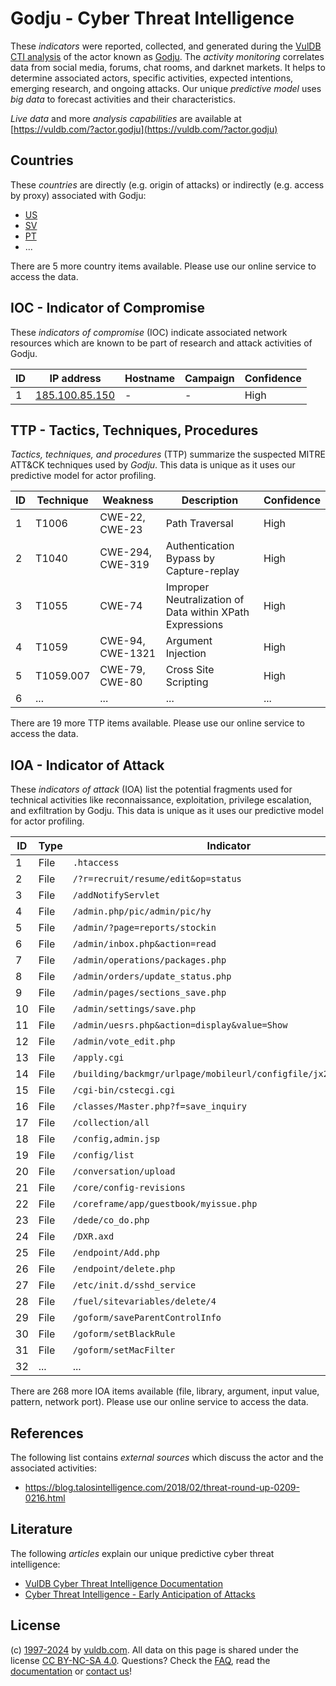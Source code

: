 # Godju - Cyber Threat Intelligence

These _indicators_ were reported, collected, and generated during the [VulDB CTI analysis](https://vuldb.com/?kb.cti) of the actor known as [Godju](https://vuldb.com/?actor.godju). The _activity monitoring_ correlates data from social media, forums, chat rooms, and darknet markets. It helps to determine associated actors, specific activities, expected intentions, emerging research, and ongoing attacks. Our unique _predictive model_ uses _big data_ to forecast activities and their characteristics.

_Live data_ and more _analysis capabilities_ are available at [https://vuldb.com/?actor.godju](https://vuldb.com/?actor.godju)

## Countries

These _countries_ are directly (e.g. origin of attacks) or indirectly (e.g. access by proxy) associated with Godju:

* [US](https://vuldb.com/?country.us)
* [SV](https://vuldb.com/?country.sv)
* [PT](https://vuldb.com/?country.pt)
* ...

There are 5 more country items available. Please use our online service to access the data.

## IOC - Indicator of Compromise

These _indicators of compromise_ (IOC) indicate associated network resources which are known to be part of research and attack activities of Godju.

ID | IP address | Hostname | Campaign | Confidence
-- | ---------- | -------- | -------- | ----------
1 | [185.100.85.150](https://vuldb.com/?ip.185.100.85.150) | - | - | High

## TTP - Tactics, Techniques, Procedures

_Tactics, techniques, and procedures_ (TTP) summarize the suspected MITRE ATT&CK techniques used by _Godju_. This data is unique as it uses our predictive model for actor profiling.

ID | Technique | Weakness | Description | Confidence
-- | --------- | -------- | ----------- | ----------
1 | T1006 | CWE-22, CWE-23 | Path Traversal | High
2 | T1040 | CWE-294, CWE-319 | Authentication Bypass by Capture-replay | High
3 | T1055 | CWE-74 | Improper Neutralization of Data within XPath Expressions | High
4 | T1059 | CWE-94, CWE-1321 | Argument Injection | High
5 | T1059.007 | CWE-79, CWE-80 | Cross Site Scripting | High
6 | ... | ... | ... | ...

There are 19 more TTP items available. Please use our online service to access the data.

## IOA - Indicator of Attack

These _indicators of attack_ (IOA) list the potential fragments used for technical activities like reconnaissance, exploitation, privilege escalation, and exfiltration by Godju. This data is unique as it uses our predictive model for actor profiling.

ID | Type | Indicator | Confidence
-- | ---- | --------- | ----------
1 | File | `.htaccess` | Medium
2 | File | `/?r=recruit/resume/edit&op=status` | High
3 | File | `/addNotifyServlet` | High
4 | File | `/admin.php/pic/admin/pic/hy` | High
5 | File | `/admin/?page=reports/stockin` | High
6 | File | `/admin/inbox.php&action=read` | High
7 | File | `/admin/operations/packages.php` | High
8 | File | `/admin/orders/update_status.php` | High
9 | File | `/admin/pages/sections_save.php` | High
10 | File | `/admin/settings/save.php` | High
11 | File | `/admin/uesrs.php&action=display&value=Show` | High
12 | File | `/admin/vote_edit.php` | High
13 | File | `/apply.cgi` | Medium
14 | File | `/building/backmgr/urlpage/mobileurl/configfile/jx2_config.ini` | High
15 | File | `/cgi-bin/cstecgi.cgi` | High
16 | File | `/classes/Master.php?f=save_inquiry` | High
17 | File | `/collection/all` | High
18 | File | `/config,admin.jsp` | High
19 | File | `/config/list` | Medium
20 | File | `/conversation/upload` | High
21 | File | `/core/config-revisions` | High
22 | File | `/coreframe/app/guestbook/myissue.php` | High
23 | File | `/dede/co_do.php` | High
24 | File | `/DXR.axd` | Medium
25 | File | `/endpoint/Add.php` | High
26 | File | `/endpoint/delete.php` | High
27 | File | `/etc/init.d/sshd_service` | High
28 | File | `/fuel/sitevariables/delete/4` | High
29 | File | `/goform/saveParentControlInfo` | High
30 | File | `/goform/setBlackRule` | High
31 | File | `/goform/setMacFilter` | High
32 | ... | ... | ...

There are 268 more IOA items available (file, library, argument, input value, pattern, network port). Please use our online service to access the data.

## References

The following list contains _external sources_ which discuss the actor and the associated activities:

* https://blog.talosintelligence.com/2018/02/threat-round-up-0209-0216.html

## Literature

The following _articles_ explain our unique predictive cyber threat intelligence:

* [VulDB Cyber Threat Intelligence Documentation](https://vuldb.com/?kb.cti)
* [Cyber Threat Intelligence - Early Anticipation of Attacks](https://www.scip.ch/en/?labs.20201022)

## License

(c) [1997-2024](https://vuldb.com/?kb.changelog) by [vuldb.com](https://vuldb.com/?kb.about). All data on this page is shared under the license [CC BY-NC-SA 4.0](https://creativecommons.org/licenses/by-nc-sa/4.0/). Questions? Check the [FAQ](https://vuldb.com/?kb.faq), read the [documentation](https://vuldb.com/?kb) or [contact us](https://vuldb.com/?contact)!
